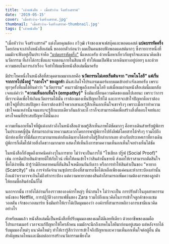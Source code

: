 ```yaml
---
title: 'เล่าหนังสือ - เมื่อหัวว่าง จึงสร้างสรรค์'
date: '2019-05-15'
cover: 'เมื่อหัวว่าง-จึงสร้างสรรค์.jpg'
thumbnail: 'เมื่อหัวว่าง-จึงสร้างสรรค์-thumbnail.jpg'
tags: ['เล่าหนังสือ']
---
```


"เมื่อหัวว่าง จึงสร้างสรรค์" แต่งโดยคุณต้อง กวีวุฒิ เจ้าของเพจเฟสบุ๊คและพอดแคสต์ **แปดบรรทัดครึ่ง** โดยก่อนจะเล่าถึงหนังสือเล่มนี้ ขอออกตัวก่อนว่า ผมเป็นคนชอบฟังพอดแคสต์มากๆ ซึ่งรายการหนึ่งที่ผมมักจะฟังอยู่เป็นประจำคือ <a href="https://podcasts.apple.com/la/podcast/%E0%B9%81%E0%B8%9B%E0%B8%94%E0%B8%9A%E0%B8%A3%E0%B8%A3%E0%B8%97-%E0%B8%94%E0%B8%84%E0%B8%A3-%E0%B8%87/id1449368123" target="_blank">"แปดบรรทัดครึ่ง"</a> นี่แหละครับ ด้วยเนื้อหาเกี่ยวกับธุรกิจและแนวคิดเชิงนวัตกรรม ที่เล่าได้กระชับและจบตอนภายในสิบนาที ทำให้ผมเปิดฟังเวลาเดินทางอยู่บ่อยๆ และด้วยความชอบในการเล่าเรื่อง จึงทำให้ผมซื้อหนังสือเล่มนี้มาครับ

มีประโยคหนึ่งในหนังสือที่สะดุดตาผมมากเลยคือ **นวัตกรรมไม่เคยเริ่มต้นจาก "เทคโนโลยี" แต่เริ่มจากการไปนั่งอยู่ "กลางใจ" ของลูกค้า** มันสะกิดใจโปรแกรมเมอร์แบบผมเข้าอย่างจังเลยครับ เพราะทุกๆครั้งที่ผมได้ยินคำว่า "นวัตกรรม" คนเรามักพูดถึงเทคโนโลยี แต่เมื่อผมอ่านหนังสือเล่มนี้ผมกลับเจอแต่คำว่า **"ความเห็นอกเห็นใจ (empathy)"** ซึ่งมันเปลี่ยนความคิดของผมไปเลยนะ เพราะว่าการที่เราจะคิดเพื่อให้เกิดนวัตกรรมได้นั้น เราต้องมองเห็นปัญหาให้ได้ และการจะเข้าใจปัญหาคือเราต้องเข้าใจผู้ที่ประสบปัญหา คือเราต้องเข้าใจพวกเขาและรู้สึกเห็นอกเห็นใจเขาจริงๆ เพราะเมื่อเราทำความเข้าใจคนเหล่านั้นจนแทบจะรู้สึกแบบเดียวกันแล้วละก็ เราก็จะสามารถคิดเพื่อสร้างสิ่งที่ตอบโจทย์และตรงใจคนที่ประสบปัญหาได้นั่นเอง

ความเห็นอกเห็นใจที่ผู้แต่งกล่าวถึงในหนังสือแล้วผมรู้สึกเห็นภาพได้ชัดมากๆ คือทางเดินสำหรับผู้พิการในประเทศญี่ปุ่น ที่สามารถอำนวยความสะดวกโดยการพาผู้พิการไปยังลิฟต์โดยสารได้จริงๆ รวมไปถึงนักท่องเที่ยวที่มีสัมภาระมากมายแต่กลับเดินทางได้อย่างไม่รู้สึกลำบากเลย ต่างกับประเทศเราที่ทางเดินผู้พิการก็เต็มไปด้วยสิ่งกีดขวางมากมาย แสดงให้เห็นถึงการขาดความเห็นอกเห็นใจอย่างเห็นได้ชัด

ในหนังสือก็ยังพูดถึงเทคนิคต่างๆในการขาย ไม่ว่าจะเป็นการใช้ "โซเชียล ปรู๊ฟ (Social Proof)" เช่น การติดป้ายสินค้าขายดีให้กับไวน์ เพื่อให้คนเข้าใจว่าสินค้านั้นขายดี ส่งผลให้เราสามารถตัดสินใจซื้อได้ง่ายขึ้น ถ้ารู้ว่ามีอีกหลายคนที่สันสินใจเหมือนกันกับเรา หรือการทำให้สินค้าเป็นของ "หายาก (Scarcity)" เช่น การจำกัดจำนวนซุปกระป๋องที่สามารถซื้อได้เหลือเพียงแค่คนละห้ากระป๋องเท่านั้น ถึงแม้ว่าเราอาจจะกินไม่ถึงห้ากระป๋อง แต่ความหายากของสินค้าก็สามารถเพิ่มความต้องการของลูกค้าให้ยอมซื้อสินค้านั้นก็ได้

นอกจากนั้น เรายังได้อ่านเรื่องราวขององค์กรใหญ่ๆ ที่น่าสนใจ ไม่ว่าจะเป็น การปรับตัวในอุตสาหกรรมหนังของ Netflix, การปฏิวัติวงการแฟชั่นของ Zara รวมไปถึงแนวคิดในการเข้าใจลูกค้าของแซม วอลตัน เจ้าของวอลมาร์ท ซึ่งมันทำให้เราได้เปิดมุมมองว่า องค์กรที่สามารถพลิกวงการเขามีแนวคิดอย่างไร

สำหรับผมแล้ว หนังสือเล่มนี้เป็นหนังสือที่ปรับมุมมองของผมได้ดีเลยทีเดียว ด้วยอาชีพของผมคือโปรแกรมเมอร์ เวลาจะแก้ปัญหาให้ใครสักคน ผมมักจะนึกถึงเทคโนโลยีมาก่อนอยู่เสมอ แต่หลังจากได้รับมุมมองใหม่ๆ แนวคิดใหม่ๆ ทำให้เรารู้สึกว่าการเข้าใจถึงปัญหาและความเห็นอกเห็นใจต่อผู้อื่น มันสำคัญขนาดไหนและมีผลต่อการสร้างนวัตกรรมเพียงใด

